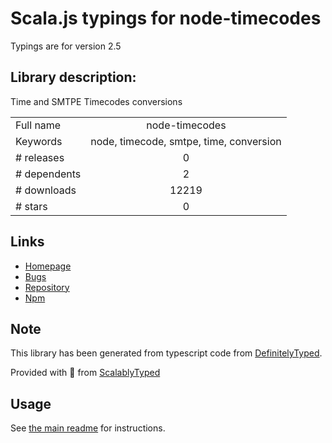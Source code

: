 
# Scala.js typings for node-timecodes

Typings are for version 2.5

## Library description:
Time and SMTPE Timecodes conversions

|                    |                 |
| ------------------ | :-------------: |
| Full name          | node-timecodes |
| Keywords           | node, timecode, smtpe, time, conversion |
| # releases         | 0 |
| # dependents       | 2 |
| # downloads        | 12219 |
| # stars            | 0 |

## Links
- [Homepage](https://github.com/Synchronized-TV/node-timecodes#readme)
- [Bugs](https://github.com/Synchronized-TV/node-timecodes/issues)
- [Repository](https://github.com/Synchronized-TV/node-timecodes)
- [Npm](https://www.npmjs.com/package/node-timecodes)
    


## Note
This library has been generated from typescript code from [DefinitelyTyped](https://definitelytyped.org).

Provided with :purple_heart: from [ScalablyTyped](https://github.com/oyvindberg/ScalablyTyped)

## Usage
See [the main readme](../../readme.md) for instructions.


